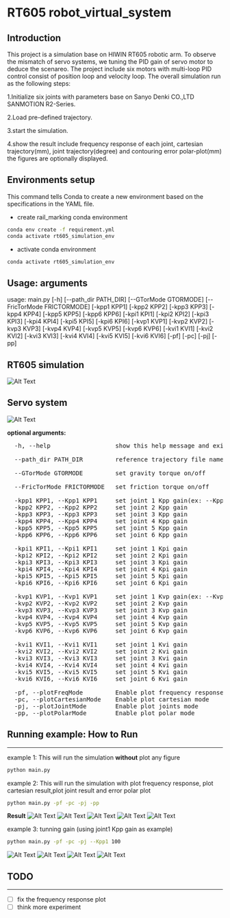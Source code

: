 # RT605 robot_virtual_system



## Introduction

This project is a simulation base on HIWIN RT605 robotic arm. To observe the mismatch of servo systems, we tuning the PID gain of servo motor to deduce the  scenareo.
The project include six motors with multi-loop PID control consist of position loop and velocity loop. The overall simulation run as the following steps:  

1.Initialize six joints with parameters base on Sanyo Denki CO.,LTD SANMOTION R2-Series.

2.Load pre-defined trajectory.  

3.start the simulation.

4.show the result include frequency response of each joint, cartesian trajectory(mm), joint trajectory(degree) and contouring error polar-plot(mm) the figures are optionally displayed.  

## Environments setup

This command tells Conda to create a new environment based on the specifications in the YAML file.  

- create rail_marking conda environment

```bash
conda env create -f requirement.yml
conda activate rt605_simulation_env
```

- activate conda environment

```bash
conda activate rt605_simulation_env
```


## Usage: arguments

usage: main.py [-h] [--path_dir PATH_DIR] [--GTorMode GTORMODE] [--FricTorMode FRICTORMODE] [-kpp1 KPP1] [-kpp2 KPP2] [-kpp3 KPP3] [-kpp4 KPP4] [-kpp5 KPP5] [-kpp6 KPP6] [-kpi1 KPI1] [-kpi2 KPI2] [-kpi3 KPI3] 
               [-kpi4 KPI4] [-kpi5 KPI5] [-kpi6 KPI6] [-kvp1 KVP1] [-kvp2 KVP2] [-kvp3 KVP3] [-kvp4 KVP4] [-kvp5 KVP5] [-kvp6 KVP6] [-kvi1 KVI1] [-kvi2 KVI2] [-kvi3 KVI3] [-kvi4 KVI4] [-kvi5 KVI5] [-kvi6 KVI6]
               [-pf] [-pc] [-pj] [-pp]

## RT605 simulation

![Alt Text](./Run_example/rt605_sim.png)

## Servo system

![Alt Text](./Run_example/servo_sytem_wth_nonlinear.png)

**optional arguments:**

<pre>
  -h, --help                  show this help message and exit  

  --path_dir PATH_DIR         reference trajectory file name  

  --GTorMode GTORMODE         set gravity torque on/off  

  --FricTorMode FRICTORMODE   set friction torque on/off

  -kpp1 KPP1, --Kpp1 KPP1     set joint 1 Kpp gain(ex: --Kpp1 100)  
  -kpp2 KPP2, --Kpp2 KPP2     set joint 2 Kpp gain  
  -kpp3 KPP3, --Kpp3 KPP3     set joint 3 Kpp gain  
  -kpp4 KPP4, --Kpp4 KPP4     set joint 4 Kpp gain  
  -kpp5 KPP5, --Kpp5 KPP5     set joint 5 Kpp gain
  -kpp6 KPP6, --Kpp6 KPP6     set joint 6 Kpp gain  

  -kpi1 KPI1, --Kpi1 KPI1     set joint 1 Kpi gain  
  -kpi2 KPI2, --Kpi2 KPI2     set joint 2 Kpi gain  
  -kpi3 KPI3, --Kpi3 KPI3     set joint 3 Kpi gain  
  -kpi4 KPI4, --Kpi4 KPI4     set joint 4 Kpi gain  
  -kpi5 KPI5, --Kpi5 KPI5     set joint 5 Kpi gain  
  -kpi6 KPI6, --Kpi6 KPI6     set joint 6 Kpi gain  

  -kvp1 KVP1, --Kvp1 KVP1     set joint 1 Kvp gain(ex: --Kvp1 100)  
  -kvp2 KVP2, --Kvp2 KVP2     set joint 2 Kvp gain  
  -kvp3 KVP3, --Kvp3 KVP3     set joint 3 Kvp gain  
  -kvp4 KVP4, --Kvp4 KVP4     set joint 4 Kvp gain  
  -kvp5 KVP5, --Kvp5 KVP5     set joint 5 Kvp gain  
  -kvp6 KVP6, --Kvp6 KVP6     set joint 6 Kvp gain  

  -kvi1 KVI1, --Kvi1 KVI1     set joint 1 Kvi gain  
  -kvi2 KVI2, --Kvi2 KVI2     set joint 2 Kvi gain  
  -kvi3 KVI3, --Kvi3 KVI3     set joint 3 Kvi gain  
  -kvi4 KVI4, --Kvi4 KVI4     set joint 4 Kvi gain  
  -kvi5 KVI5, --Kvi5 KVI5     set joint 5 Kvi gain  
  -kvi6 KVI6, --Kvi6 KVI6     set joint 6 Kvi gain  

  -pf, --plotFreqMode         Enable plot frequency response of joints  
  -pc, --plotCartesianMode    Enable plot cartesian mode  
  -pj, --plotJointMode        Enable plot joints mode  
  -pp, --plotPolarMode        Enable plot polar mode  
</pre>
## Running example: How to Run ##
***

example 1: This will run the simulation **without** plot any figure

```bash
python main.py 
```
  
example 2: This will run the simulation with plot frequency response, plot cartesian result,plot joint result and error polar plot

```bash
python main.py -pf -pc -pj -pp
```

**Result**
![Alt Text](./Run_example/cartesian.png)
![Alt Text](./Run_example/3D.png)
![Alt Text](./Run_example/joints.png)
![Alt Text](./Run_example/freq_response.png)
![Alt Text](./Run_example/err_polar.png)

example 3: tunning gain (using joint1 Kpp gain as example)  

```bash
python main.py -pf -pc -pj --Kpp1 100
```

![Alt Text](./Run_example/cartesian_aug.png)
![Alt Text](./Run_example/3D_aug.png)
![Alt Text](./Run_example/joints_aug.png)
![Alt Text](./Run_example/freq_response_aug.png)

## TODO
***

- [ ] fix the frequency response plot
- [ ] think more experiment
